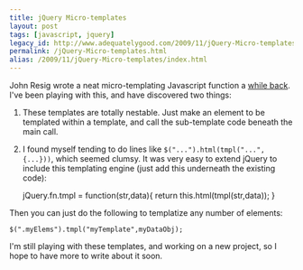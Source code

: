 ```yaml
---
title: jQuery Micro-templates
layout: post
tags: [javascript, jquery]
legacy_id: http://www.adequatelygood.com/2009/11/jQuery-Micro-templates
permalink: /jQuery-Micro-templates.html
alias: /2009/11/jQuery-Micro-templates/index.html
---
```


John Resig wrote a neat micro-templating Javascript function a [while back](http://ejohn.org/blog/javascript-micro-templating/). I've been playing with this, and have discovered two things:

1. These templates are totally nestable. Just make an element to be templated within a template, and call the sub-template code beneath the main call.
2. I found myself tending to do lines like `$("...").html(tmpl("...",{...}))`, which seemed clumsy. It was very easy to extend jQuery to include this templating engine (just add this underneath the existing code):

    jQuery.fn.tmpl = function(str,data){ return this.html(tmpl(str,data)); }

Then you can just do the following to templatize any number of elements:

    $(".myElems").tmpl("myTemplate",myDataObj);

I'm still playing with these templates, and working on a new project, so I hope to have more to write about it soon.
